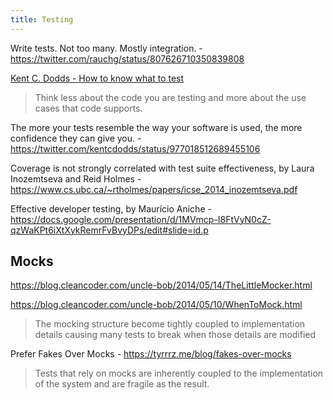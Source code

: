 ```yaml
---
title: Testing
---
```


Write tests. Not too many. Mostly integration. - https://twitter.com/rauchg/status/807626710350839808

[Kent C. Dodds - How to know what to test](https://kentcdodds.com/blog/how-to-know-what-to-test)

> Think less about the code you are testing and more about the use cases that code supports.

The more your tests resemble the way your software is used, the more confidence they can give you. - https://twitter.com/kentcdodds/status/977018512689455106

Coverage is not strongly correlated with test suite effectiveness, by Laura Inozemtseva and Reid Holmes - https://www.cs.ubc.ca/~rtholmes/papers/icse_2014_inozemtseva.pdf

Effective developer testing, by Maurício Aniche - https://docs.google.com/presentation/d/1MVmcp-I8FtVyN0cZ-qzWaKPt6iXtXykRemrFvBvyDPs/edit#slide=id.p

## Mocks

https://blog.cleancoder.com/uncle-bob/2014/05/14/TheLittleMocker.html

https://blog.cleancoder.com/uncle-bob/2014/05/10/WhenToMock.html

> The mocking structure become tightly coupled to implementation details causing many tests to break when those details are modified

Prefer Fakes Over Mocks - https://tyrrrz.me/blog/fakes-over-mocks

> Tests that rely on mocks are inherently coupled to the implementation of the system and are fragile as the result.
